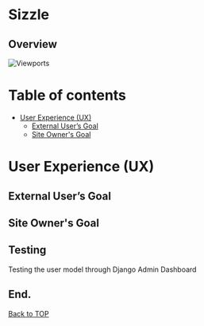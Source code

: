 # Sizzle

## Overview

![Viewports]()

# Table of contents
- [User Experience (UX)](#ux)
    - [External User’s Goal](#external-users-goal)
    - [Site Owner's Goal](#site-owners-goal)

# User Experience (UX)

## External User’s Goal

## Site Owner's Goal

## Testing

Testing the user model through Django Admin Dashboard


## End.

[Back to TOP](#table-of-contents)